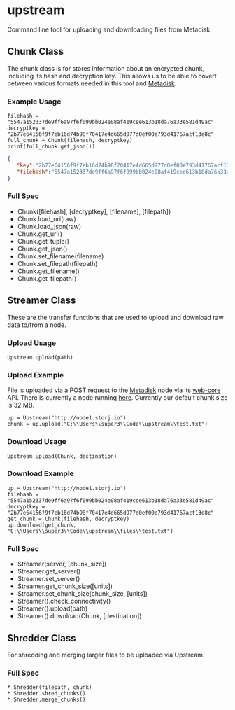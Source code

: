 upstream
========

Command line tool for uploading and downloading files from Metadisk.

## Chunk Class
The chunk class is for stores information about an encrypted chunk, including its hash and decryption key. This allows us to be able to covert between various formats needed in this tool and [Metadisk](https://github.com/storj/metadisk). 

### Example Usage 

	filehash = "5547a152337de9ff6a97f6f099bb024e08af419cee613b18da76a33e581d49ac"
	decryptkey = "2b77e64156f9f7eb16d74b98f70417e4d665d977d0ef00e793d41767acf13e8c"
	full_chunk = Chunk(filehash, decryptkey)
	print(full_chunk.get_json())

```json
{  
   "key":"2b77e64156f9f7eb16d74b98f70417e4d665d977d0ef00e793d41767acf13e8c",
   "filehash":"5547a152337de9ff6a97f6f099bb024e08af419cee613b18da76a33e581d49ac"
}
```

### Full Spec
* Chunk([filehash], [decryptkey], [filename], [filepath])
* Chunk.load_uri(raw)
* Chunk.load_json(raw)
* Chunk.get_uri()
* Chunk.get_tuple()
* Chunk.get_json()
* Chunk.set_filename(filename)
* Chunk.set_filepath(filepath)
* Chunk.get_filename()
* Chunk.get_filepath()

## Streamer Class
These are the transfer functions that are used to upload and download raw data to/from a node.

### Upload Usage

	Upstream.upload(path) 

### Upload Example
File is uploaded via a POST request to the [Metadisk](http://metadisk.org) node via its [web-core](https://github.com/Storj/web-core#api-documentation) API. There is currently a node running [here](http://node1.storj.io). Currently our default chunk size is 32 MB.

	up = Upstream("http://node1.storj.io")
	chunk = up.upload("C:\\Users\\super3\\Code\\upstream\\test.txt")

### Download Usage

	Upstream.upload(Chunk, destination) 

### Download Example
	
	up = Upstream("http://node1.storj.io")
	filehash = "5547a152337de9ff6a97f6f099bb024e08af419cee613b18da76a33e581d49ac"
	decryptkey = "2b77e64156f9f7eb16d74b98f70417e4d665d977d0ef00e793d41767acf13e8c"
	get_chunk = Chunk(filehash, decryptkey)
	up.download(get_chunk, "C:\\Users\\super3\\Code\\upstream\\files\\test.txt")

### Full Spec

* Streamer(server, [chunk_size])
* Streamer.get_server()
* Streamer.set_server()
* Streamer.get_chunk_size([units])
* Streamer.set_chunk_size(chunk_size, [units])
* Streamer().check_connectivity()
* Streamer().upload(path)
* Streamer().download(Chunk, [destination])

## Shredder Class
For shredding and merging larger files to be uploaded via Upstream. 

### Full Spec
	* Shredder(filepath, chunk)
	* Shredder.shred_chunks()
	* Shredder.merge_chunks()
	
